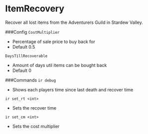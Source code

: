 # ItemRecovery
Recover all lost items from the Adventurers Guild in Stardew Valley.

###Config
`CostMultiplier`
- Percentage of sale price to buy back for
- Default 0.5

`DaysTillRecoverable`
- Amount of days util items can be bought back
- Default 0

###Commands
`ir debug`
- Shows each players time since last death and recover time

`ir set_rt <int>`
- Sets the recover time

`ir set_cm <int>`
- Sets the cost multiplier
